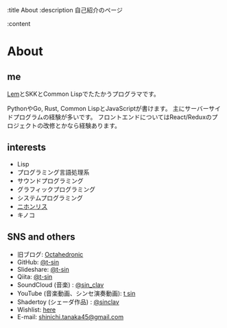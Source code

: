 :title About
:description 自己紹介のページ

:content

# About

## me

[Lem](https://github.com/lem-project/lem)とSKKとCommon Lispでたたかうプログラマです。

PythonやGo, Rust, Common LispとJavaScriptが書けます。
主にサーバーサイドプログラムの経験が多いです。
フロントエンドについてはReact/Reduxのプロジェクトの改修とかなら経験あります。

## interests

- Lisp
- プログラミング言語処理系
- サウンドプログラミング
- グラフィックプログラミング
- システムプログラミング
- [ニホンリス](https://photos.google.com/share/AF1QipOxptB09ef9xLzvuDkI1zpUX4F2nIyg-sxPjCwBOtwzs0j2Jqy03F0Z-0esQZ-UEA?key=bGJadWM0R2FMaU9lXzBUcFZlWW84Z3ZwZGZjWENR)
- キノコ

## SNS and others

- 旧ブログ: [Octahedronic](http://octahedron.hatenablog.jp)
- GitHub: [@t-sin](https://github.com/t-sin/)
- Slideshare: [@t-sin](https://www.slideshare.net/t-sin/)
- Qiita: [@t-sin](https://qiita.com/t-sin/)
- SoundCloud (音楽) : [@sin_clav](https://soundcloud.com/sin_clav/)
- YouTube (音楽動画、シンセ演奏動画): [t sin](https://www.youtube.com/channel/UCwLQi_G98Jqn2VU6nsKFuyg)
- Shadertoy (シェーダ作品) : [@sinclav](https://www.shadertoy.com/user/sinclav)
- Wishlist: [here](https://www.amazon.jp/hz/wishlist/ls/4RJ9BZGEYLGT?ref_=wl_share)
- E-mail: shinichi.tanaka45@gmail.com
